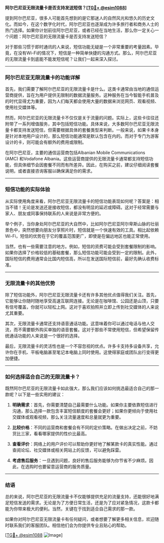 **阿尔巴尼亚无限流量卡是否支持发送短信？[[TG💪+ @esim1088](https://t.me/s/esim1088)]**

提到阿尔巴尼亚，很多人可能首先想到的是它那迷人的自然风光和悠久的历史文化。而如今，在这个数字化时代，阿尔巴尼亚也逐渐成为许多旅行者和商务人士的热门选择。如果你计划前往阿尔巴尼亚，或者已经在当地生活，那么你一定关心一个问题：阿尔巴尼亚的无限流量卡是否支持发送短信？

对于那些习惯于即时通讯的人来说，短信功能无疑是一个非常重要的考量因素。毕竟，在没有Wi-Fi的情况下，短信是一种简单快捷的沟通方式。那么，阿尔巴尼亚的无限流量卡到底能不能发短信呢？让我们一起来深入探讨。

---

### 阿尔巴尼亚无限流量卡的功能详解

首先，我们需要了解阿尔巴尼亚的无限流量卡是什么。这类卡通常由当地的通信运营商提供，旨在为用户提供无限制的数据流量服务。这种服务在当今智能手机普及的时代显得尤为重要，因为人们每天都会使用大量的数据来浏览网页、观看视频、使用社交媒体等。

然而，阿尔巴尼亚的无限流量卡不仅仅是关于流量的问题。实际上，这些卡往往还附带了一系列增值服务，其中包括短信功能。具体来说，大多数阿尔巴尼亚无限流量卡都支持发送短信，但需要根据具体的套餐类型来判断。一般来说，如果卡本身是针对本地用户设计的，那么短信功能通常是默认包含在内的。而对于专门为游客设计的卡，则可能会有额外的费用或限制。

在阿尔巴尼亚，主要的通信运营商包括Albanian Mobile Communications (AMC) 和Vodafone Albania。这些运营商提供的无限流量卡通常都支持短信功能，但具体细节会因套餐不同而有所差异。因此，在购买之前，建议仔细阅读套餐说明，或者直接咨询客服以确保满足你的需求。

---

### 短信功能的实际体验

从实际使用角度来看，阿尔巴尼亚无限流量卡的短信功能表现如何呢？答案是：相当不错！无论是发送还是接收短信，都没有明显的延迟或障碍。这对于经常需要与家人、朋友或同事保持联系的人来说是非常方便的。

举个例子，当你身处阿尔巴尼亚的大自然中，比如阿尔巴尼亚阿尔卑斯山脉的壮丽景色中，突然想要向朋友分享照片时，短信就是一个快速有效的工具。相比起依赖Wi-Fi，短信的优势在于它的覆盖范围更广，即使是在偏远地区也能正常使用。

当然，也有一些需要注意的地方。例如，短信的资费可能会受到套餐限制的影响。如果你选择了价格较低的基础套餐，那么短信功能可能会受到一定的限制。此外，国际短信的费用通常会比国内短信高，所以在发送国际短信前，最好先确认收费标准。

---

### 无限流量卡的其他优势

除了短信功能外，阿尔巴尼亚无限流量卡还有许多其他优点值得我们关注。首先，它能够让你随时随地享受高速互联网连接。无论是在咖啡馆、公园还是山顶，只要有信号覆盖，你就可以轻松上网。这对于喜欢拍照并立即上传到社交媒体的人来说尤其重要。

其次，无限流量卡通常还支持语音通话功能。这意味着你可以通过电话与他人交流，而不需要额外购买单独的语音套餐。这对于那些不常使用短信，但希望保留传统通话功能的人来说是一个很好的选择。

最后，无限流量卡的灵活性也是一个不容忽视的优点。许多卡支持多设备共享，允许你在手机、平板电脑甚至笔记本电脑上同时使用。这使得家庭或团队出行变得更加便捷。

---

### 如何选择适合自己的无限流量卡？

既然阿尔巴尼亚的无限流量卡如此强大，那么我们应该如何挑选最适合自己的那一款呢？以下是一些实用的建议：

1. **明确需求**：首先，你需要清楚自己最需要什么功能。如果你主要依靠短信进行沟通，那么选择一款包含丰富短信额度的套餐会更好；如果你更倾向于使用社交媒体或观看视频，那么关注流量速度和总量就更为重要。

2. **比较价格**：不同的运营商和套餐会有不同的定价策略。在做出决定之前，不妨货比三家，看看哪家提供的性价比最高。

3. **查看评价**：网络上的用户评价可以帮助你更好地了解某款卡的真实性能。通过查阅论坛、社交媒体或相关网站上的反馈，可以避免踩雷。

4. **考虑售后服务**：一旦遇到问题，良好的售后服务能够为你节省不少麻烦。因此，在选购时也要留意运营商的服务质量。

---

### 结语

总的来说，阿尔巴尼亚的无限流量卡不仅能够提供充足的流量支持，还能很好地满足短信发送的需求。无论是为了方便日常生活，还是为了应对紧急情况，这款卡都能为你带来极大的便利。当然，关键在于找到适合自己需求的那一款。

如果你对阿尔巴尼亚无限流量卡有任何疑问，或者想要了解更多相关信息，欢迎随时联系我们的客服团队。相信他们会为你提供专业且贴心的帮助。

[[TG💪+ @esim1088](https://t.me/s/esim1088) ![Image](https://i.postimg.cc/4NQfJmqS/Snipaste-2025-05-13-00-14-12.png)]